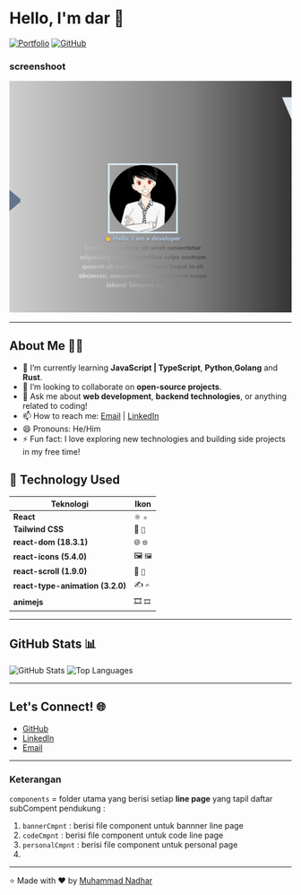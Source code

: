 # Hello, I'm dar 👋

[![Portfolio](https://img.shields.io/badge/Portfolio-%23000000.svg?style=for-the-badge&logo=vercel&logoColor=white)](https://fotofolio-six.vercel.app/)
[![GitHub](https://img.shields.io/badge/GitHub-%23121011.svg?style=for-the-badge&logo=github&logoColor=white)](https://github.com/bgdar)

### screenshoot

![Portfolio Screenshot](./public/img/demo-fortofolio.png)

---

## About Me 🧑‍💻

- 🌱 I’m currently learning **JavaScript | TypeScript**, **Python**,**Golang** and **Rust**.
- 👯 I’m looking to collaborate on **open-source projects**.
- 💬 Ask me about **web development**, **backend technologies**, or anything related to coding!
- 📫 How to reach me: [Email](mailto:akunzero975@gmail.com) | [LinkedIn](https://www.linkedin.com/in/kosong)
- 😄 Pronouns: He/Him
- ⚡ Fun fact: I love exploring new technologies and building side projects in my free time!

## 🚀 Technology Used

| Teknologi                        | Ikon    |
| -------------------------------- | ------- |
| **React**                        | ⚛️ `⚛️` |
| **Tailwind CSS**                 | 🎨 `🎨` |
| **react-dom (18.3.1)**           | 🌐 `🌐` |
| **react-icons (5.4.0)**          | 🖼️ `🖼️` |
| **react-scroll (1.9.0)**         | 🔄 `🔄` |
| **react-type-animation (3.2.0)** | ✍️ `✍️` |
| **animejs**                      | 🎞️ `🎞️` |

---

## GitHub Stats 📊

![GitHub Stats](https://github-readme-stats.vercel.app/api?username=bgdar&show_icons=true&theme=radical)
![Top Languages](https://github-readme-stats.vercel.app/api/top-langs/?username=bgdar&layout=compact&theme=radical)

---

## Let's Connect! 🌐

- [GitHub](https://github.com/bgdar)
- [LinkedIn](https://www.linkedin.com/in/kosong)
- [Email](mailto:akunZero975@gmail.com)

---

### Keterangan

`components` = folder utama yang berisi setiap **line page** yang tapil
daftar subCompent pendukung :

1. `bannerCmpnt` : berisi file component untuk bannner line page
2. `codeCmpnt` : berisi file component untuk code line page
3. `personalCmpnt` : berisi file component untuk personal page
4.

---

⭐️ Made with ❤️ by [Muhammad Nadhar](https://github.com/bgdar)
